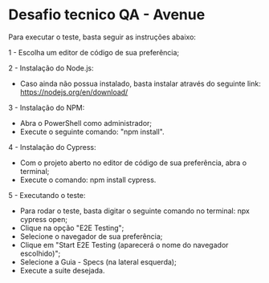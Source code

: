 # Desafio tecnico QA - Avenue

Para executar o teste, basta seguir as instruções abaixo:

1 - Escolha um editor de código de sua preferência;

2 - Instalação do Node.js:
  * Caso ainda não possua instalado, basta instalar através do seguinte link: https://nodejs.org/en/download/

3 - Instalação do NPM:
  * Abra o PowerShell como administrador;
  * Execute o seguinte comando: "npm install".
    
4 - Instalação do Cypress:
  * Com o projeto aberto no editor de código de sua preferência, abra o terminal;
  * Execute o comando: npm install cypress.

5 - Executando o teste:
  * Para rodar o teste, basta digitar o seguinte comando no terminal: npx cypress open;
  * Clique na opção "E2E Testing";
  * Selecione o navegador de sua preferência;
  * Clique em "Start E2E Testing (aparecerá o nome do navegador escolhido)";
  * Selecione a Guia - Specs (na lateral esquerda);
  * Execute a suite desejada. 
